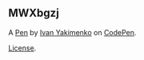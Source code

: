 MWXbgzj
-------


A [Pen](https://codepen.io/AisKim/pen/MWXbgzj) by [Ivan Yakimenko](https://codepen.io/AisKim) on [CodePen](https://codepen.io).

[License](https://codepen.io/license/pen/MWXbgzj).